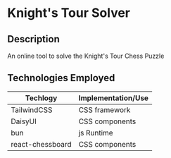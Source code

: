# Knight's Tour Solver

## Description

An online tool to solve the Knight's Tour Chess Puzzle

## Technologies Employed

| Techlogy         | Implementation/Use |
| ---------------- | ------------------ |
| TailwindCSS      | CSS framework      |
| DaisyUI          | CSS components     |
| bun              | js Runtime         |
| react-chessboard | CSS components     |
